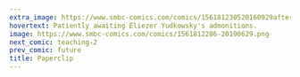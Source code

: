```yaml
---
extra_image: https://www.smbc-comics.com/comics/156181230520160929after.png
hovertext: Patiently awaiting Eliezer Yudkowsky's admonitions.
image: https://www.smbc-comics.com/comics/1561812286-20190629.png
next_comic: teaching-2
prev_comic: future
title: Paperclip
---
```


